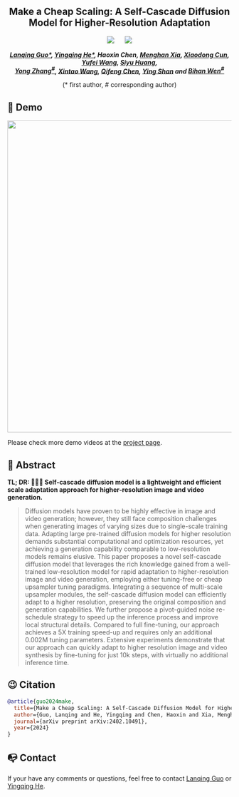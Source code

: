 <div align="center">

<h2>Make a Cheap Scaling: A Self-Cascade Diffusion Model for Higher-Resolution Adaptation</h2> 

 <a href='https://arxiv.org/abs/2402.10491'><img src='https://img.shields.io/badge/ArXiv-2305.18247-red'></a> &nbsp;&nbsp;&nbsp;&nbsp;&nbsp;<a href='https://guolanqing.github.io/Self-Cascade/'><img src='https://img.shields.io/badge/Project-Page-Green'></a> 
  

_**[Lanqing Guo*](https://github.com/YingqingHe), [Yingqing He*](https://github.com/YingqingHe), Haoxin Chen, [Menghan Xia]((https://menghanxia.github.io/)), [Xiaodong Cun](http://vinthony.github.io/), [Yufei Wang](https://wyf0912.github.io), [Siyu Huang](https://siyuhuang.github.io),<br> 
[Yong Zhang<sup>#](https://yzhang2016.github.io), [Xintao Wang](https://xinntao.github.io/), [Qifeng Chen](https://cqf.io/), [Ying Shan](https://scholar.google.com/citations?hl=zh-CN&user=4oXBp9UAAAAJ) and [Bihan Wen<sup>#](https://personal.ntu.edu.sg/bihan.wen/)**_


(* first author, # corresponding author)

</div>

## 🥳 Demo
<p align="center"> 
<img src="assets/video_demo.gif" width="700px"> </p>

Please check more demo videos at the [project page](https://guolanqing.github.io/Self-Cascade/).

## 🔆 Abstract
<b>TL; DR: 🤗🤗🤗 **Self-cascade diffusion model** is a lightweight and efficient scale adaptation approach for higher-resolution image and video generation.</b>

> Diffusion models have proven to be highly effective in image and video generation; however, they still face composition challenges when generating images of varying sizes due to single-scale training data. Adapting large pre-trained diffusion models for higher resolution demands substantial computational and optimization resources, yet achieving a generation capability comparable to low-resolution models remains elusive. This paper proposes a novel self-cascade diffusion model that leverages the rich knowledge gained from a well-trained low-resolution model for rapid adaptation to higher-resolution image and video generation, employing either tuning-free or cheap upsampler tuning paradigms. Integrating a sequence of multi-scale upsampler modules, the self-cascade diffusion model can efficiently adapt to a higher resolution, preserving the original composition and generation capabilities. We further propose a pivot-guided noise re-schedule strategy to speed up the inference process and improve local structural details. Compared to full fine-tuning, our approach achieves a 5X training speed-up and requires only an additional 0.002M tuning parameters. Extensive experiments demonstrate that our approach can quickly adapt to higher resolution image and video synthesis by fine-tuning for just 10k steps, with virtually no additional inference time.

## 😉 Citation
```bib
@article{guo2024make,
  title={Make a Cheap Scaling: A Self-Cascade Diffusion Model for Higher-Resolution Adaptation},
  author={Guo, Lanqing and He, Yingqing and Chen, Haoxin and Xia, Menghan and Cun, Xiaodong and Wang, Yufei and Huang, Siyu and Zhang, Yong and Wang, Xintao and Chen, Qifeng and others},
  journal={arXiv preprint arXiv:2402.10491},
  year={2024}
}
```


## 📭 Contact
If your have any comments or questions, feel free to contact  [Lanqing Guo](lanqing001@e.ntu.edu.sg) or [Yingqing He](yhebm@connect.ust.hk).
